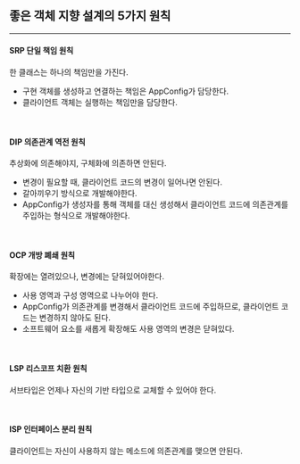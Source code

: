 ## 좋은 객체 지향 설계의 5가지 원칙

----
#### SRP 단일 책임 원칙
한 클래스는 하나의 책임만을 가진다.
- 구현 객체를 생성하고 연결하는 책임은 AppConfig가 담당한다.  
- 클라이언트 객체는 실행하는 책임만을 담당한다.  

<br/>

#### DIP 의존관계 역전 원칙
추상화에 의존해야지, 구체화에 의존하면 안된다.  
- 변경이 필요할 때, 클라이언트 코드의 변경이 일어나면 안된다.
- 갈아끼우기 방식으로 개발해야한다.
- AppConfig가 생성자를 통해 객체를 대신 생성해서 클라이언트 코드에 의존관계를 주입하는 형식으로 개발해야한다.

<br/>

#### OCP 개방 폐쇄 원칙
확장에는 열려있으나, 변경에는 닫혀있어야한다.
- 사용 영역과 구성 영역으로 나누어야 한다.
- AppConfig가 의존관계를 변경해서 클라이언트 코드에 주입하므로, 클라이언트 코드는 변경하지 않아도 된다. 
- 소프트웨어 요소를 새롭게 확장해도 사용 영역의 변경은 닫혀있다.

<br/>

#### LSP 리스코프 치환 원칙
서브타입은 언제나 자신의 기반 타입으로 교체할 수 있어야 한다.

<br/>

#### ISP 인터페이스 분리 원칙
클라이언트는 자신이 사용하지 않는 메소드에 의존관계를 맺으면 안된다. 